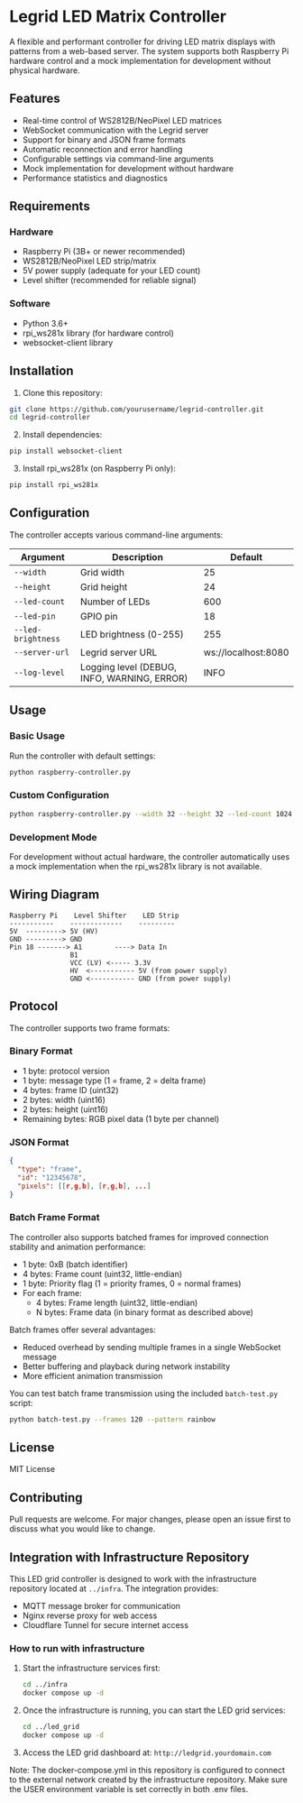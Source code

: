 # Legrid LED Matrix Controller

A flexible and performant controller for driving LED matrix displays with patterns from a web-based server. The system supports both Raspberry Pi hardware control and a mock implementation for development without physical hardware.

## Features

- Real-time control of WS2812B/NeoPixel LED matrices
- WebSocket communication with the Legrid server
- Support for binary and JSON frame formats
- Automatic reconnection and error handling
- Configurable settings via command-line arguments
- Mock implementation for development without hardware
- Performance statistics and diagnostics

## Requirements

### Hardware

- Raspberry Pi (3B+ or newer recommended)
- WS2812B/NeoPixel LED strip/matrix
- 5V power supply (adequate for your LED count)
- Level shifter (recommended for reliable signal)

### Software

- Python 3.6+
- rpi_ws281x library (for hardware control)
- websocket-client library

## Installation

1. Clone this repository:

```bash
git clone https://github.com/yourusername/legrid-controller.git
cd legrid-controller
```

2. Install dependencies:

```bash
pip install websocket-client
```

3. Install rpi_ws281x (on Raspberry Pi only):

```bash
pip install rpi_ws281x
```

## Configuration

The controller accepts various command-line arguments:

| Argument           | Description                                 | Default             |
| ------------------ | ------------------------------------------- | ------------------- |
| `--width`          | Grid width                                  | 25                  |
| `--height`         | Grid height                                 | 24                  |
| `--led-count`      | Number of LEDs                              | 600                 |
| `--led-pin`        | GPIO pin                                    | 18                  |
| `--led-brightness` | LED brightness (0-255)                      | 255                 |
| `--server-url`     | Legrid server URL                           | ws://localhost:8080 |
| `--log-level`      | Logging level (DEBUG, INFO, WARNING, ERROR) | INFO                |

## Usage

### Basic Usage

Run the controller with default settings:

```bash
python raspberry-controller.py
```

### Custom Configuration

```bash
python raspberry-controller.py --width 32 --height 32 --led-count 1024 --led-pin 18 --led-brightness 128 --server-url ws://your-server:8080 --log-level INFO
```

### Development Mode

For development without actual hardware, the controller automatically uses a mock implementation when the rpi_ws281x library is not available.

## Wiring Diagram

```
Raspberry Pi    Level Shifter    LED Strip
-----------    -------------    ---------
5V  ---------> 5V (HV)
GND ---------> GND
Pin 18 -------> A1        ----> Data In
               B1
               VCC (LV) <----- 3.3V
               HV  <----------- 5V (from power supply)
               GND <----------- GND (from power supply)
```

## Protocol

The controller supports two frame formats:

### Binary Format

- 1 byte: protocol version
- 1 byte: message type (1 = frame, 2 = delta frame)
- 4 bytes: frame ID (uint32)
- 2 bytes: width (uint16)
- 2 bytes: height (uint16)
- Remaining bytes: RGB pixel data (1 byte per channel)

### JSON Format

```json
{
  "type": "frame",
  "id": "12345678",
  "pixels": [[r,g,b], [r,g,b], ...]
}
```

### Batch Frame Format

The controller also supports batched frames for improved connection stability and animation performance:

- 1 byte: 0xB (batch identifier)
- 4 bytes: Frame count (uint32, little-endian)
- 1 byte: Priority flag (1 = priority frames, 0 = normal frames)
- For each frame:
  - 4 bytes: Frame length (uint32, little-endian)
  - N bytes: Frame data (in binary format as described above)

Batch frames offer several advantages:

- Reduced overhead by sending multiple frames in a single WebSocket message
- Better buffering and playback during network instability
- More efficient animation transmission

You can test batch frame transmission using the included `batch-test.py` script:

```bash
python batch-test.py --frames 120 --pattern rainbow
```

## License

MIT License

## Contributing

Pull requests are welcome. For major changes, please open an issue first to discuss what you would like to change.

## Integration with Infrastructure Repository

This LED grid controller is designed to work with the infrastructure repository located at `../infra`. The integration provides:

- MQTT message broker for communication
- Nginx reverse proxy for web access
- Cloudflare Tunnel for secure internet access

### How to run with infrastructure

1. Start the infrastructure services first:

   ```bash
   cd ../infra
   docker compose up -d
   ```

2. Once the infrastructure is running, you can start the LED grid services:

   ```bash
   cd ../led_grid
   docker compose up -d
   ```

3. Access the LED grid dashboard at: `http://ledgrid.yourdomain.com`

Note: The docker-compose.yml in this repository is configured to connect to the external network created by the infrastructure repository. Make sure the USER environment variable is set correctly in both .env files.
